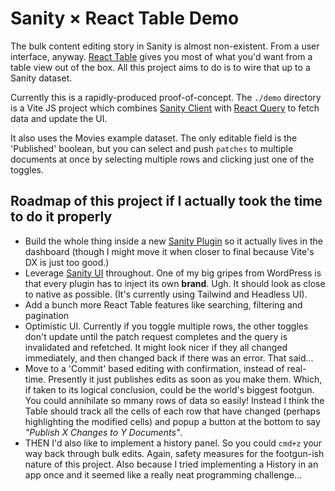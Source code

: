 # Sanity &times; React Table Demo

The bulk content editing story in Sanity is almost non-existent. From a user interface, anyway. [React Table](http://react-table.tanstack.com) gives you most of what you'd want from a table view out of the box. All this project aims to do is to wire that up to a Sanity dataset.

Currently this is a rapidly-produced proof-of-concept. The `./demo` directory is a Vite JS project which combines [Sanity Client](https://www.npmjs.com/package/@sanity/client) with [React Query](https://react-query.tanstack.com) to fetch data and update the UI.

It also uses the Movies example dataset. The only editable field is the 'Published' boolean, but you can select and push `patches` to multiple documents at once by selecting multiple rows and clicking just one of the toggles.

## Roadmap of this project if I actually took the time to do it properly

- Build the whole thing inside a new [Sanity Plugin](https://www.sanity.io/plugins/sanipack) so it actually lives in the dashboard (though I might move it when closer to final because Vite's DX is just too good.)
- Leverage [Sanity UI](https://www.sanity.io/ui) throughout. One of my big gripes from WordPress is that every plugin has to inject its own **brand**. Ugh. It should look as close to native as possible. (It's currently using Tailwind and Headless UI).
- Add a bunch more React Table features like searching, filtering and pagination
- Optimistic UI. Currently if you toggle multiple rows, the other toggles don't update until the patch request completes and the query is invalidated and refetched. It might look nicer if they all changed immediately, and then changed back if there was an error. That said...
- Move to a 'Commit' based editing with confirmation, instead of real-time. Presently it just publishes edits as soon as you make them. Which, if taken to its logical conclusion, could be the world's biggest footgun. You could annihilate so mmany rows of data so easily! Instead I think the Table should track all the cells of each row that have changed (perhaps highlighting the modified cells) and popup a button at the bottom to say _"Publish X Changes to Y Documents"_.
- THEN I'd also like to implement a history panel. So you could `cmd+z` your way back through bulk edits. Again, safety measures for the footgun-ish nature of this project. Also because I tried implementing a History in an app once and it seemed like a really neat programming challenge...
